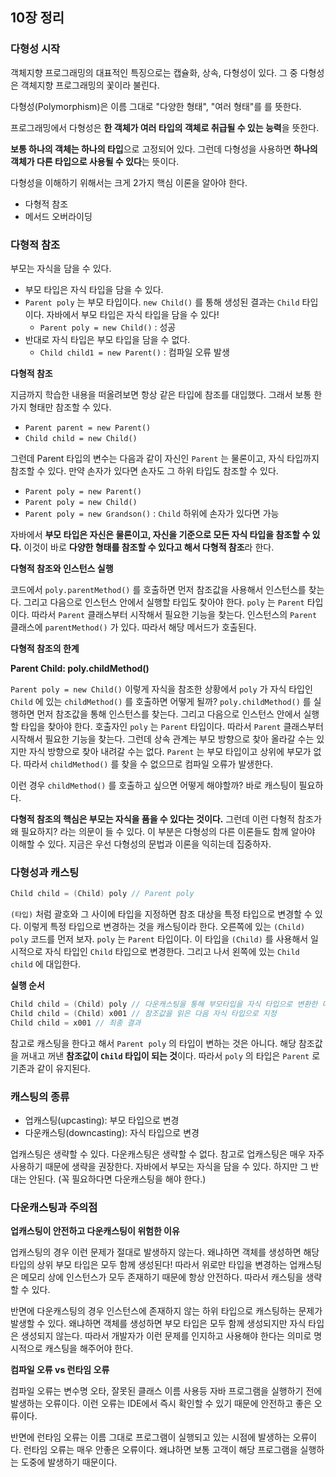 ## 10장 정리

### 다형성 시작
객체지향 프로그래밍의 대표적인 특징으로는 캡슐화, 상속, 다형성이 있다. 그 중 다형성은 객체지향 프로그래밍의 꽃이라 불린다.

다형성(Polymorphism)은 이름 그대로 "다양한 형태", "여러 형태"를 를 뜻한다.

프로그래밍에서 다형성은 **한 객체가 여러 타입의 객체로 취급될 수 있는 능력**을 뜻한다.

**보통 하나의 객체는 하나의 타입**으로 고정되어 있다. 그런데 다형성을 사용하면 **하나의 객체가 다른 타입으로 사용될 수 있다**는 뜻이다.

다형성을 이해하기 위해서는 크게 2가지 핵심 이론을 알아야 한다.
- 다형적 참조
- 메서드 오버라이딩

### 다형적 참조
부모는 자식을 담을 수 있다.
- 부모 타입은 자식 타입을 담을 수 있다.
- `Parent poly` 는 부모 타입이다. `new Child()` 를 통해 생성된 결과는 `Child` 타입이다. 자바에서 부모 타입은 자식 타입을 담을 수 있다!
  - `Parent poly = new Child()` : 성공
- 반대로 자식 타입은 부모 타입을 담을 수 없다.
  - `Child child1 = new Parent()` : 컴파일 오류 발생


**다형적 참조**

지금까지 학습한 내용을 떠올려보면 항상 같은 타입에 참조를 대입했다. 그래서 보통 한 가지 형태만 참조할 수 있다.
- `Parent parent = new Parent()`
- `Child child = new Child()`

그런데 Parent 타입의 변수는 다음과 같이 자신인 `Parent` 는 물론이고, 자식 타입까지 참조할 수 있다. 만약 손자가 있다면 손자도 그 하위 타입도 참조할 수 있다.
- `Parent poly = new Parent()`
- `Parent poly = new Child()`
- `Parent poly = new Grandson()` : `Child` 하위에 손자가 있다면 가능

자바에서 **부모 타입은 자신은 물론이고, 자신을 기준으로 모든 자식 타입을 참조할 수 있다.** 이것이 바로 **다양한 형태를 참조할 수 있다고 해서 다형적 참조**라 한다.


**다형적 참조와 인스턴스 실행**

코드에서 `poly.parentMethod()` 를 호출하면 먼저 참조값을 사용해서 인스턴스를 찾는다. 그리고 다음으로 인스턴스 안에서 실행할 타입도 찾아야 한다. `poly` 는 `Parent` 타입이다. 따라서 `Parent` 클래스부터 시작해서 필요한 기능을 찾는다. 인스턴스의 `Parent` 클래스에 `parentMethod()` 가 있다. 따라서 해당 메서드가 호출된다.


**다형적 참조의 한계**

**Parent Child: poly.childMethod()**

`Parent poly = new Child()` 이렇게 자식을 참조한 상황에서 `poly` 가 자식 타입인 `Child` 에 있는 `childMethod()` 를 호출하면 어떻게 될까?
`poly.childMethod()` 를 실행하면 먼저 참조값을 통해 인스턴스를 찾는다. 그리고 다음으로 인스턴스 안에서 실행할 타입을 찾아야 한다. 호출자인 `poly` 는 `Parent` 타입이다. 따라서 `Parent` 클래스부터 시작해서 필요한 기능을 찾는다. 그런데 상속 관계는 부모 방향으로 찾아 올라갈 수는 있지만 자식 방향으로 찾아 내려갈 수는 없다. `Parent` 는 부모 타입이고 상위에 부모가 없다. 따라서 `childMethod()` 를 찾을 수 없으므로 컴파일 오류가 발생한다.

이런 경우 `childMethod()` 를 호출하고 싶으면 어떻게 해야할까? 바로 캐스팅이 필요하다.


**다형적 참조의 핵심은 부모는 자식을 품을 수 있다는 것이다.**
그런데 이런 다형적 참조가 왜 필요하지? 라는 의문이 들 수 있다. 이 부분은 다형성의 다른 이론들도 함께 알아야 이해할 수 있다. 지금은 우선 다형성의 문법과 이론을 익히는데 집중하자.


### 다형성과 캐스팅

```java
Child child = (Child) poly // Parent poly
```

`(타입)` 처럼 괄호와 그 사이에 타입을 지정하면 참조 대상을 특정 타입으로 변경할 수 있다. 이렇게 특정 타입으로 변경하는 것을 캐스팅이라 한다.
오른쪽에 있는 `(Child) poly` 코드를 먼저 보자. `poly` 는 `Parent` 타입이다. 이 타입을 `(Child)` 를 사용해서 일시적으로 자식 타입인 `Child` 타입으로 변경한다. 그리고 나서 왼쪽에 있는 `Child child` 에 대입한다.


**실행 순서**
```java
Child child = (Child) poly // 다운캐스팅을 통해 부모타입을 자식 타입으로 변환한 다음에 대입 시도
Child child = (Child) x001 // 참조값을 읽은 다음 자식 타입으로 지정
Child child = x001 // 최종 결과 
```
참고로 캐스팅을 한다고 해서 `Parent poly` 의 타입이 변하는 것은 아니다. 해당 참조값을 꺼내고 꺼낸 **참조값이 `Child` 타입이 되는 것**이다. 따라서 `poly` 의 타입은 `Parent` 로 기존과 같이 유지된다.

### 캐스팅의 종류
- 업캐스팅(upcasting): 부모 타입으로 변경
- 다운캐스팅(downcasting): 자식 타입으로 변경

업캐스팅은 생략할 수 있다. 다운캐스팅은 생략할 수 없다. 참고로 업캐스팅은 매우 자주 사용하기 때문에 생략을 권장한다.
자바에서 부모는 자식을 담을 수 있다. 하지만 그 반대는 안된다. (꼭 필요하다면 다운캐스팅을 해야 한다.)

### 다운캐스팅과 주의점
**업캐스팅이 안전하고 다운캐스팅이 위험한 이유**

업캐스팅의 경우 이런 문제가 절대로 발생하지 않는다. 왜냐하면 객체를 생성하면 해당 타입의 상위 부모 타입은 모두 함께 생성된다! 따라서 위로만 타입을 변경하는 업캐스팅은 메모리 상에 인스턴스가 모두 존재하기 때문에 항상 안전하다. 따라서 캐스팅을 생략할 수 있다.

반면에 다운캐스팅의 경우 인스턴스에 존재하지 않는 하위 타입으로 캐스팅하는 문제가 발생할 수 있다. 왜냐하면 객체를 생성하면 부모 타입은 모두 함께 생성되지만 자식 타입은 생성되지 않는다. 따라서 개발자가 이런 문제를 인지하고 사용해야 한다는 의미로 명시적으로 캐스팅을 해주어야 한다.

**컴파일 오류 vs 런타임 오류**

컴파일 오류는 변수명 오타, 잘못된 클래스 이름 사용등 자바 프로그램을 실행하기 전에 발생하는 오류이다. 이런 오류는 IDE에서 즉시 확인할 수 있기 때문에 안전하고 좋은 오류이다.

반면에 런타임 오류는 이름 그대로 프로그램이 실행되고 있는 시점에 발생하는 오류이다. 런타임 오류는 매우 안좋은 오류이다. 왜냐하면 보통 고객이 해당 프로그램을 실행하는 도중에 발생하기 때문이다.